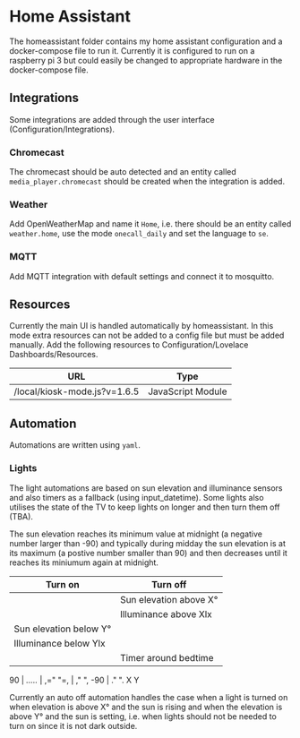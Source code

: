 # Home Assistant

The homeassistant folder contains my home assistant configuration and a
docker-compose file to run it. Currently it is configured to run on a raspberry
pi 3 but could easily be changed to appropriate hardware in the docker-compose
file.

## Integrations

Some integrations are added through the user interface (Configuration/Integrations).

### Chromecast

The chromecast should be auto detected and an entity called `media_player.chromecast`
should be created when the integration is added.

### Weather

Add OpenWeatherMap and name it `Home`, i.e. there should be an entity called
`weather.home`, use the mode `onecall_daily` and set the language to `se`.

### MQTT

Add MQTT integration with default settings and connect it to mosquitto.

## Resources

Currently the main UI is handled automatically by homeassistant. In this mode extra
resources can not be added to a config file but must be added manually. Add the
following resources to Configuration/Lovelace Dashboards/Resources.

| URL                          | Type              |
|------------------------------|-------------------|
| /local/kiosk-mode.js?v=1.6.5 | JavaScript Module |

## Automation

Automations are written using `yaml`.

### Lights

The light automations are based on sun elevation and illuminance sensors and
also timers as a fallback (using input_datetime). Some lights also utilises the
state of the TV to keep lights on longer and then turn them off (TBA).

The sun elevation reaches its minimum value at midnight (a negative number larger
than -90) and typically during midday the sun elevation is at its maximum (a
postive number smaller than 90) and then decreases until it reaches its miniumum
again at midnight.

| Turn on                | Turn off                |
|------------------------|-------------------------|
|                        | Sun elevation above X°  |
|                        | Illuminance above Xlx   |
| Sun elevation below Y° |                         |
| Illuminance below Ylx  |                         |
|                        | Timer around bedtime    |

 90 |        _....._
    |     ,="       "=,
    |   ,"             ",
-90 | ."                 ".
        X               Y

Currently an auto off automation handles the case when a light is turned on when
elevation is above X° and the  sun is rising and when the elevation is above Y°
and the sun is setting, i.e. when lights should not be needed to turn on since
it is not dark outside.
